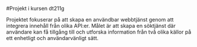 #Projekt i kursen dt211g

Projektet fokuserar på att skapa en användbar webbtjänst genom att integrera innehåll från olika API:er. 
Målet är att skapa en söktjänst där användare kan få tillgång till och utforska information från två olika källor på ett enhetligt och användarvänligt sätt.

